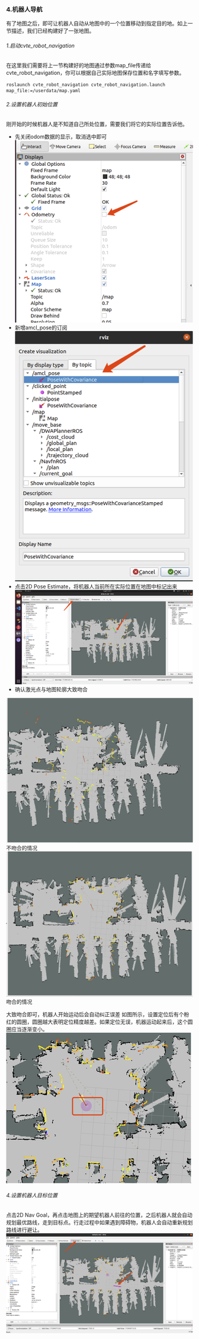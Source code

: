 ### 4.机器人导航
有了地图之后，即可让机器人自动从地图中的一个位置移动到指定目的地。如上一节描述，我们已经构建好了一张地图。

###### 1.启动cvte_robot_navigation
在这里我们需要将上一节构建好的地图通过参数map_file传递给cvte_robot_navigation，你可以根据自己实际地图保存位置和名字填写参数。
```
roslaunch cvte_robot_navigation cvte_robot_navigation.launch map_file:=/userdata/map.yaml
```

###### 2.设置机器人初始位置
刚开始的时候机器人是不知道自己所处位置，需要我们将它的实际位置告诉他。
+ 先关闭odom数据的显示，取消选中即可  
![](./img/cancel_odom.png)
+ 新增amcl_pose的订阅   
![](./img/add_amcl_pose.png)
+ 点击2D Pose Estimate，将机器人当前所在实际位置在地图中标记出来   
![](./img/set_init_pose.png)
+ 确认激光点与地图轮廓大致吻合  

![](./img/not_matched.png)
不吻合的情况   
![](./img/matched.png)
吻合的情况   


大致吻合即可，机器人开始运动后会自动纠正误差
如图所示，设置定位后有个粉红的圆圈，圆圈越大表明定位精度越差。如果定位无误，机器运动起来后，这个圆圈应当逐渐变小。
![](./img/pose.png)

###### 4.设置机器人目标位置

点击2D Nav Goal，再点击地图上的期望机器人前往的位置，之后机器人就会自动规划最优路线，走到目标点。行走过程中如果遇到障碍物，机器人会自动重新规划路线进行避让。
![](./img/navigation.png)